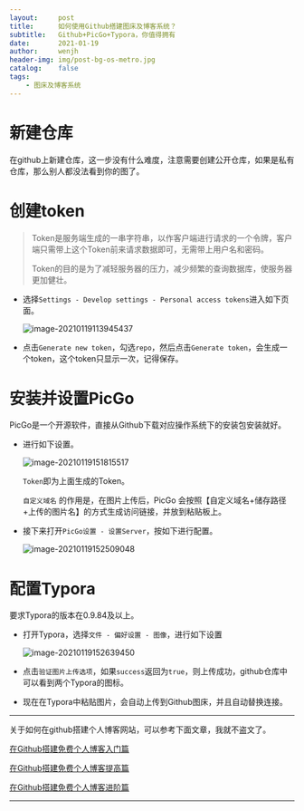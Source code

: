 ```yaml
---
layout:     post
title:      如何使用Github搭建图床及博客系统？
subtitle:   Github+PicGo+Typora，你值得拥有
date:       2021-01-19
author:     wenjh
header-img: img/post-bg-os-metro.jpg
catalog:    false
tags:
    - 图床及博客系统
---
```


# 新建仓库

在github上新建仓库，这一步没有什么难度，注意需要创建公开仓库，如果是私有仓库，那么别人都没法看到你的图了。

# 创建token

> Token是服务端生成的一串字符串，以作客户端进行请求的一个令牌，客户端只需带上这个Token前来请求数据即可，无需带上用户名和密码。
>
> Token的目的是为了减轻服务器的压力，减少频繁的查询数据库，使服务器更加健壮。

* 选择```Settings - Develop settings - Personal access tokens```进入如下页面。

  ![image-20210119113945437](https://zpwenjh.github.io/img/image-20210119113945437.png)

* 点击```Generate new token```，勾选```repo```，然后点击```Generate token```，会生成一个token，这个token只显示一次，记得保存。

# 安装并设置PicGo

PicGo是一个开源软件，直接从Github下载对应操作系统下的安装包安装就好。

* 进行如下设置。

  ![image-20210119151815517](https://zpwenjh.github.io/img/image-20210119151815517.png)

  ```Token```即为上面生成的Token。

  ```自定义域名``` 的作用是，在图片上传后，PicGo 会按照【自定义域名+储存路径+上传的图片名】的方式生成访问链接，并放到粘贴板上。

* 接下来打开```PicGo设置 - 设置Server```，按如下进行配置。

  ![image-20210119152509048](https://zpwenjh.github.io/img/image-20210119152509048.png)

# 配置Typora

要求Typora的版本在0.9.84及以上。

* 打开Typora，选择```文件 - 偏好设置 - 图像```，进行如下设置

  ![image-20210119152639450](https://zpwenjh.github.io/img/image-20210119152639450.png)

* 点击```验证图片上传选项```，如果```success```返回为```true```，则上传成功，github仓库中可以看到两个Typora的图标。

* 现在在Typora中粘贴图片，会自动上传到Github图床，并且自动替换连接。

---

关于如何在github搭建个人博客网站，可以参考下面文章，我就不盗文了。

[在Github搭建免费个人博客入门篇](https://zhuanlan.zhihu.com/p/74778630)

[在Github搭建免费个人博客提高篇](https://zhuanlan.zhihu.com/p/111832962)

[在Github搭建免费个人博客进阶篇](https://zhuanlan.zhihu.com/p/111846728)

---

